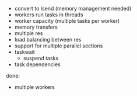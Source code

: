 - convert to Isend (memory management needed)
- workers run tasks in threads
- worker capacity (multiple tasks per worker)
- memory transfers
- multiple res
- load balancing between res
- support for multiple parallel sections
- taskwait
  - suspend tasks
- task dependencies

done:
+ multiple workers
